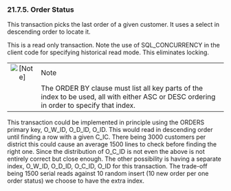 <div>

<div>

<div>

<div>

### 21.7.5. Order Status

</div>

</div>

</div>

This transaction picks the last order of a given customer. It uses a
select in descending order to locate it.

This is a read only transaction. Note the use of SQL_CONCURRENCY in the
client code for specifying historical read mode. This eliminates
locking.

<div>

|                              |                                                                                                                                           |
|:----------------------------:|:------------------------------------------------------------------------------------------------------------------------------------------|
| ![\[Note\]](images/note.png) | Note                                                                                                                                      |
|                              | The ORDER BY clause must list all key parts of the index to be used, all with either ASC or DESC ordering in order to specify that index. |

</div>

This transaction could be implemented in principle using the ORDERS
primary key, O_W_ID, O_D_ID, O_ID. This would read in descending order
until finding a row with a given C_IC. There being 3000 customers per
district this could cause an average 1500 lines to check before finding
the right one. Since the distribution of O_C_ID is not even the above is
not entirely correct but close enough. The other possibility is having a
separate index, O_W_ID, O_D_ID, O_C_ID, O_ID for this transaction. The
trade-off being 1500 serial reads against 10 random insert (10 new order
per one order status) we choose to have the extra index.

</div>
